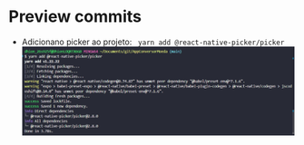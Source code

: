 # Preview commits
* Adicionano picker ao projeto:
` yarn add @react-native-picker/picker`
![alt text](image.png)